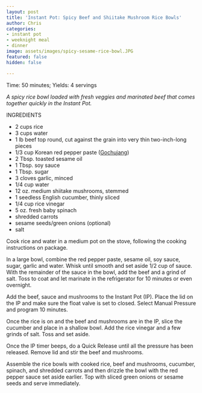 ```yaml
---
layout: post
title: 'Instant Pot: Spicy Beef and Shiitake Mushroom Rice Bowls'
author: Chris
categories:
- instant pot
- weeknight meal
- dinner
image: assets/images/spicy-sesame-rice-bowl.JPG
featured: false
hidden: false

---
```

Time: 50 minutes; Yields: 4 servings

_A spicy rice bowl loaded with fresh veggies and marinated beef that comes together quickly in the Instant Pot._ 

INGREDIENTS

* 2 cups rice
* 3 cups water
* 1 lb beef top round, cut against the grain into very thin two-inch-long pieces
* 1/3 cup Korean red pepper paste ([Gochujang](https://www.kroger.com/p/sempio-gochujang-hot-pepper-paste/0880100552345))
* 2 Tbsp. toasted sesame oil
* 1 Tbsp. soy sauce
* 1 Tbsp. sugar
* 3 cloves garlic, minced
* 1/4 cup water
* 12 oz. medium shiitake mushrooms, stemmed
* 1 seedless English cucumber, thinly sliced
* 1/4 cup rice vinegar
* 5 oz. fresh baby spinach
* shredded carrots
* sesame seeds/green onions (optional)
* salt

Cook rice and water in a medium pot on the stove, following the cooking instructions on package.

In a large bowl, combine the red pepper paste, sesame oil, soy sauce, sugar, garlic and water. Whisk until smooth and set aside 1/2 cup of sauce. With the remainder of the sauce in the bowl, add the beef and a grind of salt. Toss to coat and let marinate in the refrigerator for 10 minutes or even overnight.

Add the beef, sauce and mushrooms to the Instant Pot (IP). Place the lid on the IP and make sure the float valve is set to closed. Select Manual Pressure and program 10 minutes. 

Once the rice is on and the beef and mushrooms are in the IP, slice the cucumber and place in a shallow bowl. Add the rice vinegar and a few grinds of salt. Toss and set aside.

Once the IP timer beeps, do a Quick Release until all the pressure has been released. Remove lid and stir the beef and mushrooms.

Assemble the rice bowls with cooked rice, beef and mushrooms, cucumber, spinach, and shredded carrots and then drizzle the bowl with the red pepper sauce set aside earlier. Top with sliced green onions or sesame seeds and serve immediately. 